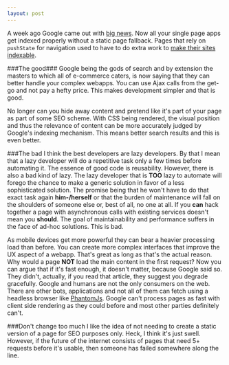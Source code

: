 ```yaml
---
layout: post
---
```

A week ago Google came out with [big news](http://googlewebmastercentral.blogspot.co.uk/2014/05/understanding-web-pages-better.html). Now all your single page apps get indexed properly without a static page fallback. Pages that rely on `pushState` for navigation used to have to do extra work to [make their sites indexable](https://support.google.com/webmasters/answer/174992?hl=en).

###The good###
Google being the gods of search and by extension the masters to which all of e-commerce caters, is now saying that they can better handle your complex webapps. You can use Ajax calls from the get-go and not pay a hefty price. This makes development simpler and that is good. 

No longer can you hide away content and pretend like it's part of your page as part of some SEO scheme. With CSS being rendered, the visual position and thus the relevance of content can be more accurately judged by Google's indexing mechanism. This means better search results and this is even better.

###The bad
I think the best developers are lazy developers. By that I mean that a lazy developer will do a repetitive task only a few times before automating it. The essence of good code is reusability. However, there is also a bad kind of lazy. The lazy developer that is __TOO__ lazy to automate will forego the chance to make a generic solution in favor of a less sophisticated solution. The promise being that he won't have to do that exact task again __him-/herself__ or that the burden of maintenance will fall on the shoulders of someone else or, best of all, no one at all. If you __can__ hack together a page with asynchronous calls with existing services doesn't mean you __should__. The goal of maintainability and performance suffers in the face of ad-hoc solutions. This is bad.

As mobile devices get more powerful they can bear a heavier processing load than before. You can create more complex interfaces that improve the UX aspect of a webapp. That's great as long as that's the actual reason. Why would a page __NOT__ load the main content in the first request? Now you can argue that if it's fast enough, it doesn't matter, because Google said so. They didn't, actually, if you read that article, they suggest you degrade gracefully. Google and humans are not the only consumers on the web. There are other bots, applications and not all of them can fetch using a headless browser like [PhantomJs](http://phantomjs.org/). Google can't process pages as fast with client side rendering as they could before and most other parties definitely can't.

###Don't change too much
I like the idea of not needing to create a static version of a page for SEO purposes only. Heck, I think it's just swell. However, if the future of the internet consists of pages that need 5+ requests before it's usable, then someone has failed somewhere along the line.
